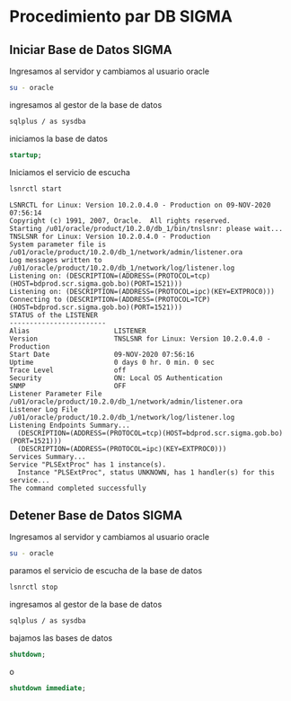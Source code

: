 # Procedimiento par DB SIGMA
## Iniciar Base de Datos SIGMA
Ingresamos al servidor y cambiamos al usuario oracle

```bash
su - oracle
```

ingresamos al gestor de la base de datos

```bash
sqlplus / as sysdba
```

iniciamos la base de datos

```sql
startup;
```

Iniciamos el servicio de escucha

```bash
lsnrctl start
```

```output
LSNRCTL for Linux: Version 10.2.0.4.0 - Production on 09-NOV-2020 07:56:14
Copyright (c) 1991, 2007, Oracle.  All rights reserved.
Starting /u01/oracle/product/10.2.0/db_1/bin/tnslsnr: please wait...
TNSLSNR for Linux: Version 10.2.0.4.0 - Production
System parameter file is /u01/oracle/product/10.2.0/db_1/network/admin/listener.ora
Log messages written to /u01/oracle/product/10.2.0/db_1/network/log/listener.log
Listening on: (DESCRIPTION=(ADDRESS=(PROTOCOL=tcp)(HOST=bdprod.scr.sigma.gob.bo)(PORT=1521)))
Listening on: (DESCRIPTION=(ADDRESS=(PROTOCOL=ipc)(KEY=EXTPROC0)))
Connecting to (DESCRIPTION=(ADDRESS=(PROTOCOL=TCP)(HOST=bdprod.scr.sigma.gob.bo)(PORT=1521)))
STATUS of the LISTENER
------------------------
Alias                     LISTENER
Version                   TNSLSNR for Linux: Version 10.2.0.4.0 - Production
Start Date                09-NOV-2020 07:56:16
Uptime                    0 days 0 hr. 0 min. 0 sec
Trace Level               off
Security                  ON: Local OS Authentication
SNMP                      OFF
Listener Parameter File   /u01/oracle/product/10.2.0/db_1/network/admin/listener.ora
Listener Log File         /u01/oracle/product/10.2.0/db_1/network/log/listener.log
Listening Endpoints Summary...
  (DESCRIPTION=(ADDRESS=(PROTOCOL=tcp)(HOST=bdprod.scr.sigma.gob.bo)(PORT=1521)))
  (DESCRIPTION=(ADDRESS=(PROTOCOL=ipc)(KEY=EXTPROC0)))
Services Summary...
Service "PLSExtProc" has 1 instance(s).
  Instance "PLSExtProc", status UNKNOWN, has 1 handler(s) for this service...
The command completed successfully
```

## Detener Base de Datos SIGMA

Ingresamos al servidor y cambiamos al usuario  oracle
```bash
su - oracle
```
paramos el servicio de escucha de la base de datos
```bash
lsnrctl stop
```
ingresamos  al gestor de la base de datos
```bash
sqlplus / as sysdba
```
bajamos las bases de datos
```sql
shutdown;
```
o
```sql
shutdown immediate;
```